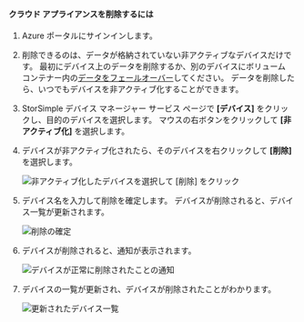 #### <a name="to-delete-a-cloud-appliance"></a>クラウド アプライアンスを削除するには

1. Azure ポータルにサインインします。
2. 削除できるのは、データが格納されていない非アクティブなデバイスだけです。 最初にデバイス上のデータを削除するか、別のデバイスにボリューム コンテナー内の[データをフェールオーバー](../articles/storsimple/storsimple-8000-device-failover-cloud-appliance.md)してください。 データを削除したら、いつでもデバイスを非アクティブ化することができます。
3. StorSimple デバイス マネージャー サービス ページで **[デバイス]** をクリックし、目的のデバイスを選択します。 マウスの右ボタンをクリックして **[非アクティブ化]** を選択します。
4. デバイスが非アクティブ化されたら、そのデバイスを右クリックして **[削除]** を選択します。

    ![非アクティブ化したデバイスを選択して [削除] をクリック](./media/storsimple-8000-delete-cloud-appliance/delete-cloud-appliance1.png)

5. デバイス名を入力して削除を確定します。 デバイスが削除されると、デバイス一覧が更新されます。

    ![削除の確定](./media/storsimple-8000-delete-cloud-appliance/delete-cloud-appliance2.png)

6. デバイスが削除されると、通知が表示されます。

    ![デバイスが正常に削除されたことの通知](./media/storsimple-8000-delete-cloud-appliance/delete-cloud-appliance4.png)

7. デバイスの一覧が更新され、デバイスが削除されたことがわかります。

    ![更新されたデバイス一覧](./media/storsimple-8000-delete-cloud-appliance/delete-cloud-appliance5.png)
